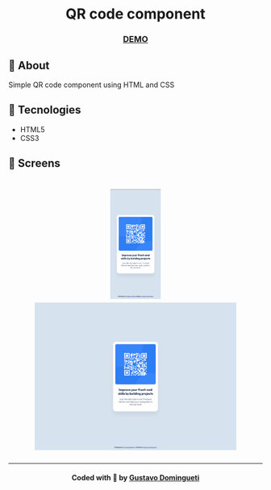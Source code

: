 <h1 align="center">
  QR code component
</h1>

<h3 align="center">
  <a
    href="https://dominguetigs.github.io/frontend-mentor-challenges/challenges/qr-code-component/src/index.html"
    target="_blank"
  >DEMO</a>
</h3>

## :bookmark: About

Simple QR code component using HTML and CSS

## :rocket: Tecnologies

- HTML5
- CSS3

<a id="screens"></a>

## :iphone: Screens

<h1 align="center">
  <img alt="QR code component (Mobile)" title="#qr-code-component-mobile" src=".github/qr-code-component-mobile.png" width="100px">
  <img alt="QR code component (Desktop)" title="#qr-code-component-desktop" src=".github/qr-code-component-desktop.png" width="400px">
</h1>

---

<h4 align="center">
    Coded with 💙 by <a
      href="https://www.linkedin.com/in/dominguetigs/"
      target="_blank"
    >Gustavo Domingueti</a>
</h4>
